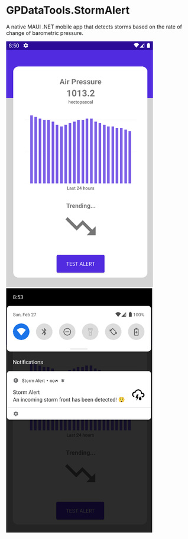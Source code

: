 # GPDataTools.StormAlert
 
A native MAUI .NET mobile app that detects storms based on the rate of change of barometric pressure.
 
![plot](./AppMainPage.png)
![plot](./AppAlert.png)
